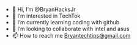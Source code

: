 - 👋 Hi, I’m @BryanHacksJr
- 👀 I’m interested in TechTok
- 🌱 I’m currently learning coding with github
- 💞️ I’m looking to collaborate with intel and asus
- 📫 How to reach me Bryantechtips@gmail.com

<!---
BryanHacksJr/BryanHacksJr is a ✨ special ✨ repository because its `README.md` (this file) appears on your GitHub profile.
You can click the Preview link to take a look at your changes.
--->
